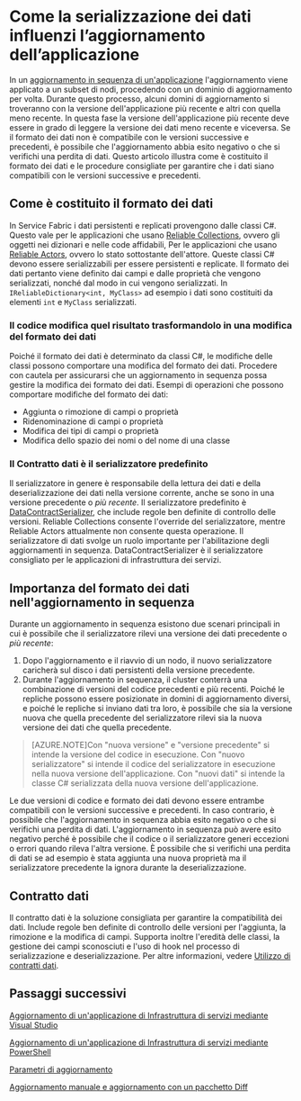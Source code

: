 <properties
   pageTitle="Aggiornamento di un'applicazione: serializzazione dei dati | Microsoft Azure"
   description="Procedure consigliate per la serializzazione dei dati e descrizione della sua influenza sugli aggiornamenti dell’applicazione in sequenza."
   services="service-fabric"
   documentationCenter=".net"
   authors="jessebenson"
   manager="timlt"
   editor=""/>

<tags
   ms.service="service-fabric"
   ms.devlang="dotnet"
   ms.topic="article"
   ms.tgt_pltfrm="NA"
   ms.workload="NA"
   ms.date="10/15/2015"
   ms.author="jesseb"/>


# Come la serializzazione dei dati influenzi l’aggiornamento dell’applicazione

In un [aggiornamento in sequenza di un'applicazione](service-fabric-application-upgrade.md) l'aggiornamento viene applicato a un subset di nodi, procedendo con un dominio di aggiornamento per volta. Durante questo processo, alcuni domini di aggiornamento si troveranno con la versione dell'applicazione più recente e altri con quella meno recente. In questa fase la versione dell'applicazione più recente deve essere in grado di leggere la versione dei dati meno recente e viceversa. Se il formato dei dati non è compatibile con le versioni successive e precedenti, è possibile che l'aggiornamento abbia esito negativo o che si verifichi una perdita di dati. Questo articolo illustra come è costituito il formato dei dati e le procedure consigliate per garantire che i dati siano compatibili con le versioni successive e precedenti.


## Come è costituito il formato dei dati

In Service Fabric i dati persistenti e replicati provengono dalle classi C#. Questo vale per le applicazioni che usano [Reliable Collections](service-fabric-reliable-services-reliable-collections.md), ovvero gli oggetti nei dizionari e nelle code affidabili, Per le applicazioni che usano [Reliable Actors](service-fabric-reliable-actors-introduction.md), ovvero lo stato sottostante dell'attore. Queste classi C# devono essere serializzabili per essere persistenti e replicate. Il formato dei dati pertanto viene definito dai campi e dalle proprietà che vengono serializzati, nonché dal modo in cui vengono serializzati. In `IReliableDictionary<int, MyClass>` ad esempio i dati sono costituiti da elementi `int` e `MyClass` serializzati.

### Il codice modifica quel risultato trasformandolo in una modifica del formato dei dati

Poiché il formato dei dati è determinato da classi C#, le modifiche delle classi possono comportare una modifica del formato dei dati. Procedere con cautela per assicurarsi che un aggiornamento in sequenza possa gestire la modifica dei formato dei dati. Esempi di operazioni che possono comportare modifiche del formato dei dati:

- Aggiunta o rimozione di campi o proprietà
- Ridenominazione di campi o proprietà
- Modifica dei tipi di campi o proprietà
- Modifica dello spazio dei nomi o del nome di una classe

### Il Contratto dati è il serializzatore predefinito

Il serializzatore in genere è responsabile della lettura dei dati e della deserializzazione dei dati nella versione corrente, anche se sono in una versione precedente o *più recente*. Il serializzatore predefinito è [DataContractSerializer](https://msdn.microsoft.com/library/ms733127.aspx), che include regole ben definite di controllo delle versioni. Reliable Collections consente l'override del serializzatore, mentre Reliable Actors attualmente non consente questa operazione. Il serializzatore di dati svolge un ruolo importante per l'abilitazione degli aggiornamenti in sequenza. DataContractSerializer è il serializzatore consigliato per le applicazioni di infrastruttura dei servizi.


## Importanza del formato dei dati nell'aggiornamento in sequenza

Durante un aggiornamento in sequenza esistono due scenari principali in cui è possibile che il serializzatore rilevi una versione dei dati precedente o *più recente*:

1. Dopo l'aggiornamento e il riavvio di un nodo, il nuovo serializzatore caricherà sul disco i dati persistenti della versione precedente.
2. Durante l'aggiornamento in sequenza, il cluster conterrà una combinazione di versioni del codice precedenti e più recenti. Poiché le repliche possono essere posizionate in domini di aggiornamento diversi, e poiché le repliche si inviano dati tra loro, è possibile che sia la versione nuova che quella precedente del serializzatore rilevi sia la nuova versione dei dati che quella precedente.

> [AZURE.NOTE]Con "nuova versione" e "versione precedente" si intende la versione del codice in esecuzione. Con "nuovo serializzatore" si intende il codice del serializzatore in esecuzione nella nuova versione dell'applicazione. Con "nuovi dati" si intende la classe C# serializzata della nuova versione dell'applicazione.

Le due versioni di codice e formato dei dati devono essere entrambe compatibili con le versioni successive e precedenti. In caso contrario, è possibile che l'aggiornamento in sequenza abbia esito negativo o che si verifichi una perdita di dati. L'aggiornamento in sequenza può avere esito negativo perché è possibile che il codice o il serializzatore generi eccezioni o errori quando rileva l'altra versione. È possibile che si verifichi una perdita di dati se ad esempio è stata aggiunta una nuova proprietà ma il serializzatore precedente la ignora durante la deserializzazione.


## Contratto dati

Il contratto dati è la soluzione consigliata per garantire la compatibilità dei dati. Include regole ben definite di controllo delle versioni per l'aggiunta, la rimozione e la modifica di campi. Supporta inoltre l'eredità delle classi, la gestione dei campi sconosciuti e l'uso di hook nel processo di serializzazione e deserializzazione. Per altre informazioni, vedere [Utilizzo di contratti dati](https://msdn.microsoft.com/library/ms733127.aspx).


## Passaggi successivi

[Aggiornamento di un'applicazione di Infrastruttura di servizi mediante Visual Studio](service-fabric-application-upgrade.md)

[Aggiornamento di un'applicazione di Infrastruttura di servizi mediante PowerShell](service-fabric-application-upgrade-powershell.md)

[Parametri di aggiornamento](service-fabric-application-upgrade-parameters.md)

[Aggiornamento manuale e aggiornamento con un pacchetto Diff](service-fabric-application-upgrade-advanced.md)

<!---HONumber=AcomDC_1125_2015-->
